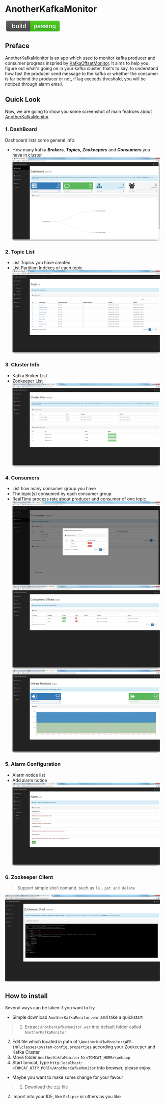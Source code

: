 AnotherKafkaMonitor
===========

![Build Status](/WebContent/media/readmepic/build-passing.png)

## Preface
AnotherKafkaMonitor is an app which used to monitor kafka producer and consumer progress inspried by [KafkaOffsetMonitor](https://github.com/quantifind/KafkaOffsetMonitor). It aims to help you figure out what's going on in your kafka cluster, that's to say, to understand how fast the producer send message to the kafka or whether the consumer is far behind the producer or not, if lag exceeds threshold, you will be noticed through alarm email.

## Quick Look
Now, we are going to show you some screenshot of main featrues about [AnotherKafkaMonitor]()

### 1. DashBoard
Dashboard lists some general info:
* How many kafka ***Brokers, Topics, Zookeepers*** and ***Consumers*** you hava in cluster
![DashBoard](/WebContent/media/readmepic/akm-dashboard.png)

### 2. Topic List
* List Topics you have created
* List Partition Indexes of each topic
![Topic List](/WebContent/media/readmepic/akm-topiclist.png)

### 3. Cluster Info
* Kafka Broker List
* Zookeeper List
![Cluster Info](/WebContent/media/readmepic/akm-clusterinfo.png)

### 4. Consumers
* List how many consumer group you have
* The topic(s) consumed by each consumer group
* RealTime process rate about producer and consumer of one topic
![Consumers](/WebContent/media/readmepic/akm-consumers.png)
![Topic Detail](/WebContent/media/readmepic/akm-topicsdetail.png)
![Topic Realtime](/WebContent/media/readmepic/akm-realtime.png)

### 5. Alarm Configuration
* Alarm notice list
* Add alarm notice
![Alarm List](/WebContent/media/readmepic/akm-alarmadd.png)

### 6. Zookeeper Client
>Support simple shell comand, such as ```ls, get and delete```

![Zookeeper Client](/WebContent/media/readmepic/akm-zkshell.png)

## How to install
Several ways can be taken if you want to try
* Simple download `AnotherKafkaMonitor.war` and take a quickstart

> 1. Extract `AnotherKafkaMonitor.war` into default folder called `AnotherKafkaMonitor`
2. Edit file which located in path of `\AnotherKafkaMonitor\WEB-INF\classes\system-config.properties` according your Zookeeper and Kafka Cluster
3. Move folder `AnotherKakfaMonitor` to `<TOMCAT_HOME>\webapp`
4. Start tomcat, type `http:localhost:<TOMCAT_HTTP_PORT>/AnotherKafkaMonitor` into browser, please enjoy.

* Maybe you want to make some change for your favour

> 1. Download the `zip` file
2. Import into your IDE, like `Eclipse` or others as you like
